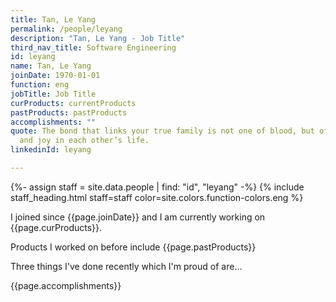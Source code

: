 ```yaml
---
title: Tan, Le Yang
permalink: /people/leyang
description: "Tan, Le Yang - Job Title"
third_nav_title: Software Engineering
id: leyang
name: Tan, Le Yang
joinDate: 1970-01-01
function: eng
jobTitle: Job Title
curProducts: currentProducts
pastProducts: pastProducts
accomplishments: ""
quote: The bond that links your true family is not one of blood, but of respect
  and joy in each other’s life.
linkedinId: leyang

---
```


{%- assign staff = site.data.people | find: "id", "leyang" -%}
{% include staff_heading.html staff=staff color=site.colors.function-colors.eng %}

<p>I joined since {{page.joinDate}} and I am currently working on {{page.curProducts}}.</p>

<p>Products I worked on before include {{page.pastProducts}}</p>

<p>Three things I've done recently which I'm proud of are...</p>
{{page.accomplishments}}
